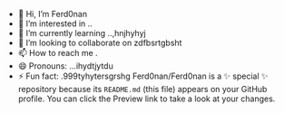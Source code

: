 - 👋 Hi, I’m Ferd0nan
- 👀 I’m interested in ..
- 🌱 I’m currently learning ..,hnjhyhyj
- 💞️ I’m looking to collaborate on zdfbsrtgbsht
- 📫 How to reach me .
- 😄 Pronouns: ...ihydtjytdu
- ⚡ Fun fact: .999tyhytersgrshg
Ferd0nan/Ferd0nan is a ✨ special ✨ repository because its `README.md` (this file) appears on your GitHub profile.
You can click the Preview link to take a look at your changes.
